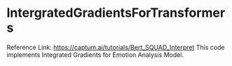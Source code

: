 # IntergratedGradientsForTransformers

Reference Link: https://captum.ai/tutorials/Bert_SQUAD_Interpret
This code implements Integrated Gradients for Emotion Analysis Model. 
